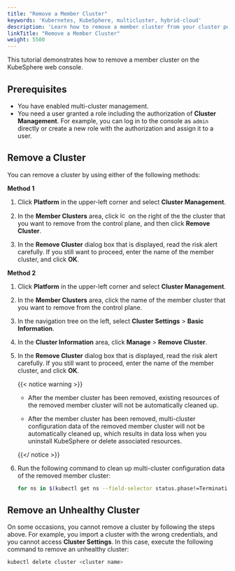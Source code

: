 ```yaml
---
title: "Remove a Member Cluster"
keywords: 'Kubernetes, KubeSphere, multicluster, hybrid-cloud'
description: 'Learn how to remove a member cluster from your cluster pool in KubeSphere.'
linkTitle: "Remove a Member Cluster"
weight: 5500
---
```


This tutorial demonstrates how to remove a member cluster on the KubeSphere web console.

## Prerequisites

- You have enabled multi-cluster management.
- You need a user granted a role including the authorization of **Cluster Management**. For example, you can log in to the console as `admin` directly or create a new role with the authorization and assign it to a user.

## Remove a Cluster

You can remove a cluster by using either of the following methods:

**Method 1**

1. Click **Platform** in the upper-left corner and select **Cluster Management**.

2. In the **Member Clusters** area, click <img src="/images/docs/v3.3/common-icons/three-dots.png" width="15" alt="icon" /> on the right of the the cluster that you want to remove from the control plane, and then click **Remove Cluster**.

3. In the **Remove Cluster** dialog box that is displayed, read the risk alert carefully. If you still want to proceed, enter the name of the member cluster, and click **OK**.

**Method 2**

1. Click **Platform** in the upper-left corner and select **Cluster Management**.

2. In the **Member Clusters** area, click the name of the member cluster that you want to remove from the control plane.

3. In the navigation tree on the left, select **Cluster Settings** > **Basic Information**.

4. In the **Cluster Information** area, click **Manage** > **Remove Cluster**.

5. In the **Remove Cluster** dialog box that is displayed, read the risk alert carefully. If you still want to proceed, enter the name of the member cluster, and click **OK**.

   {{< notice warning >}}

   * After the member cluster has been removed, existing resources of the removed member cluster will not be automatically cleaned up.

   * After the member cluster has been removed, multi-cluster configuration data of the removed member cluster will not be automatically cleaned up, which results in data loss when you uninstall KubeSphere or delete associated resources.

   {{</ notice >}} 

6. Run the following command to clean up multi-cluster configuration data of the removed member cluster:

   ```bash
   for ns in $(kubectl get ns --field-selector status.phase!=Terminating -o jsonpath='{.items[*].metadata.name}'); do kubectl label ns $ns kubesphere.io/workspace- && kubectl patch ns $ns --type merge -p '{"metadata":{"ownerReferences":[]}}'; done
   ```

## Remove an Unhealthy Cluster

On some occasions, you cannot remove a cluster by following the steps above. For example, you import a cluster with the wrong credentials, and you cannot access **Cluster Settings**. In this case, execute the following command to remove an unhealthy cluster:

```bash
kubectl delete cluster <cluster name>
```

